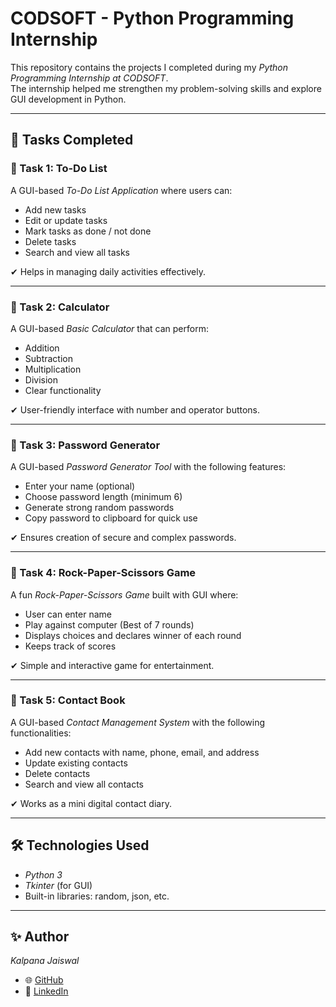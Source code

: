 # CODSOFT - Python Programming Internship  

This repository contains the projects I completed during my *Python Programming Internship at CODSOFT*.  
The internship helped me strengthen my problem-solving skills and explore GUI development in Python.  

---

## 📌 Tasks Completed  

### 🔹 Task 1: To-Do List  
A GUI-based *To-Do List Application* where users can:  
- Add new tasks  
- Edit or update tasks  
- Mark tasks as done / not done  
- Delete tasks  
- Search and view all tasks  

✔ Helps in managing daily activities effectively.  

---

### 🔹 Task 2: Calculator  
A GUI-based *Basic Calculator* that can perform:  
- Addition  
- Subtraction  
- Multiplication  
- Division  
- Clear functionality  

✔ User-friendly interface with number and operator buttons.  

---

### 🔹 Task 3: Password Generator  
A GUI-based *Password Generator Tool* with the following features:  
- Enter your name (optional)  
- Choose password length (minimum 6)  
- Generate strong random passwords  
- Copy password to clipboard for quick use  

✔ Ensures creation of secure and complex passwords.  

---

### 🔹 Task 4: Rock-Paper-Scissors Game  
A fun *Rock-Paper-Scissors Game* built with GUI where:  
- User can enter name  
- Play against computer (Best of 7 rounds)  
- Displays choices and declares winner of each round  
- Keeps track of scores  

✔ Simple and interactive game for entertainment.  

---

### 🔹 Task 5: Contact Book  
A GUI-based *Contact Management System* with the following functionalities:  
- Add new contacts with name, phone, email, and address  
- Update existing contacts  
- Delete contacts  
- Search and view all contacts  

✔ Works as a mini digital contact diary.  

---

## 🛠️ Technologies Used  
- *Python 3*  
- *Tkinter* (for GUI)  
- Built-in libraries: random, json, etc.  

---

## ✨ Author  

*Kalpana Jaiswal*  
- 🌐 [GitHub](https://github.com/Kalpana22112005)  
- 🔗 [LinkedIn](https://www.linkedin.com/in/kalpana-jaiswal-8b6959314)  

